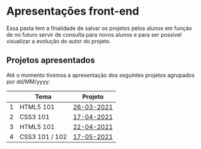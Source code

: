 # Apresentações front-end

Essa pasta tem a finalidade de salvar os projetos pelos alunos em função de no futuro servir de consulta para novos alunos e para ser possível visualizar a evolução do autor do projeto.

## Projetos apresentados

Até o momento tivemos a apresentação dos seguintes projetos agrupados por dd/MM/yyyy:

|     | Tema           | Projeto                  |
| --- | -------------- | ------------------------ |
|  1  | HTML5 101      | [26-03-2021][26-03-2021] |
|  2  | CSS3 101       | [17-04-2021][17-04-2021] |
|  3  | HTML5 101      | [22-04-2021][22-04-2021] |
|  4  | CSS3 101 / 102 | [17-05-2021][17-05-2021] |

[//]: # (These are reference links used in the body of this note and get stripped out when the markdown processor does its job. There is no need to format nicely because it shouldn't be seen.)

[26-03-2021]: <1-26032021/README.md>
[17-04-2021]: <2-17042021/README.md>
[22-04-2021]: <3-22042021/README.md>
[17-05-2021]: <4-17052021/README.md>
